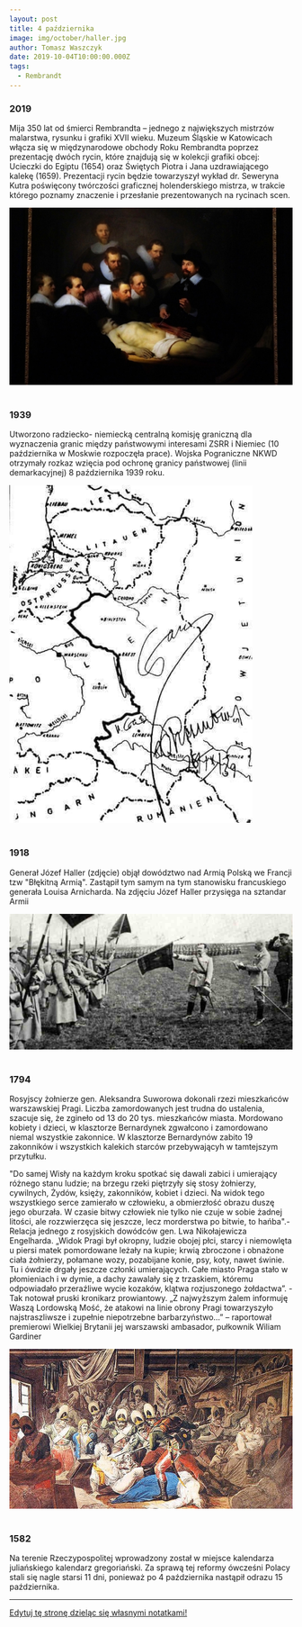 ```yaml
---
layout: post
title: 4 października
image: img/october/haller.jpg
author: Tomasz Waszczyk
date: 2019-10-04T10:00:00.000Z
tags:
  - Rembrandt
---
```


### 2019

Mija 350 lat od śmierci Rembrandta – jednego z największych mistrzów malarstwa, rysunku i grafiki XVII wieku. Muzeum Śląskie w Katowicach włącza się w międzynarodowe obchody Roku Rembrandta poprzez prezentację dwóch rycin, które znajdują się w kolekcji grafiki obcej: Ucieczki do Egiptu (1654) oraz Świętych Piotra i Jana uzdrawiającego kalekę (1659). Prezentacji rycin będzie towarzyszył wykład dr. Seweryna Kutra poświęcony twórczości graficznej holenderskiego mistrza, w trakcie którego poznamy znaczenie i przesłanie prezentowanych na rycinach scen.

<img src="./img/october/The-Anatomy-Lesson-of-Dr.-Nicolaes-Tulp-by-Rembrandt.jpg"><br><br>

### 1939

Utworzono radziecko- niemiecką centralną komisję graniczną dla wyznaczenia granic między państwowymi interesami ZSRR i Niemiec (10 października w Moskwie rozpoczęła prace). Wojska Pograniczne NKWD otrzymały rozkaz wzięcia pod ochronę granicy państwowej (linii demarkacyjnej) 8 października 1939 roku.

<img src="./img/october/pogranicze.jpg"/><br><br>

### 1918

Generał Józef Haller (zdjęcie) objął dowództwo nad Armią Polską we Francji tzw "Błękitną Armią". Zastąpił tym samym na tym stanowisku francuskiego generała Louisa Arnicharda.
Na zdjęciu Józef Haller przysięga na sztandar Armii

<img src="./img/october/haller.jpg"/><br><br>

### 1794

Rosyjscy żołnierze gen. Aleksandra Suworowa dokonali rzezi mieszkańców warszawskiej Pragi. Liczba zamordowanych jest trudna do ustalenia, szacuje się, że zgineło od 13 do 20 tys. mieszkańców miasta. Mordowano kobiety i dzieci, w klasztorze Bernardynek zgwałcono i zamordowano niemal wszystkie zakonnice. W klasztorze Bernardynów zabito 19 zakonników i wszystkich kalekich starców przebywającyh w tamtejszym przytułku.

"Do samej Wisły na każdym kroku spotkać się dawali zabici i umierający różnego stanu ludzie; na brzegu rzeki piętrzyły się stosy żołnierzy, cywilnych, Żydów, księży, zakonników, kobiet i dzieci. Na widok tego wszystkiego serce zamierało w człowieku, a obmierzłość obrazu duszę jego oburzała. W czasie bitwy człowiek nie tylko nie czuje w sobie żadnej litości, ale rozzwierzęca się jeszcze, lecz morderstwa po bitwie, to hańba".- Relacja jednego z rosyjskich dowódców gen. Lwa Nikołajewicza Engelharda.
„Widok Pragi był okropny, ludzie obojej płci, starcy i niemowlęta u piersi matek pomordowane leżały na kupie; krwią zbroczone i obnażone ciała żołnierzy, połamane wozy, pozabijane konie, psy, koty, nawet świnie. Tu i ówdzie drgały jeszcze członki umierających. Całe miasto Praga stało w płomieniach i w dymie, a dachy zawalały się z trzaskiem, któremu odpowiadało przeraźliwe wycie kozaków, klątwa rozjuszonego żołdactwa”. -Tak notował pruski kronikarz prowiantowy.
„Z najwyższym żalem informuję Waszą Lordowską Mość, że atakowi na linie obrony Pragi towarzyszyło najstraszliwsze i zupełnie niepotrzebne barbarzyństwo...” – raportował premierowi Wielkiej Brytanii jej warszawski ambasador, pułkownik Wiliam Gardiner

<img src="./img/october/suworow1794.jpg"><br><br>

### 1582

Na terenie Rzeczypospolitej wprowadzony został w miejsce kalendarza juliańskiego kalendarz gregoriański. Za sprawą tej reformy ówcześni Polacy stali się nagle starsi 11 dni, ponieważ po 4 października nastąpił odrazu 15 października.

---

<a href="https://github.com/TomaszWaszczyk/historia.waszczyk.com/edit/master/src/content/october-4.md" target="_blank">Edytuj tę stronę dzieląc się własnymi notatkami!</a>
